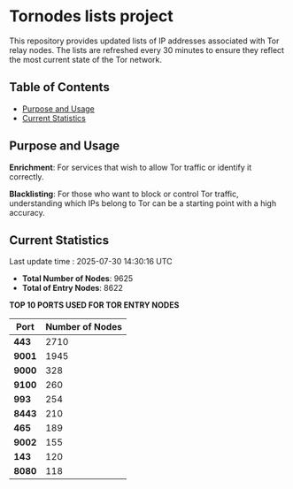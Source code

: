 # Tornodes lists project

This repository provides updated lists of IP addresses associated with Tor relay nodes. The lists are refreshed every 30 minutes to ensure they reflect the most current state of the Tor network.

## Table of Contents

- [Purpose and Usage](#purpose-and-usage)
- [Current Statistics](#current-statistics)


## Purpose and Usage

**Enrichment**: For services that wish to allow Tor traffic or identify it correctly.

**Blacklisting**: For those who want to block or control Tor traffic, understanding which IPs belong to Tor can be a starting point with a high accuracy.

## Current Statistics

Last update time : 2025-07-30 14:30:16 UTC

- **Total Number of Nodes**: 9625
- **Total of Entry Nodes**: 8622

**TOP 10 PORTS USED FOR TOR ENTRY NODES**

| **Port** | **Number of Nodes** |
|------|-----------------|
| **443**   | 2710  |
| **9001**   | 1945  |
| **9000**   | 328  |
| **9100**   | 260  |
| **993**   | 254  |
| **8443**   | 210  |
| **465**   | 189  |
| **9002**   | 155  |
| **143**   | 120  |
| **8080**   | 118  |

